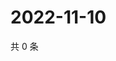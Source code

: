 # 2022-11-10

共 0 条

<!-- BEGIN WEIBO -->
<!-- 最后更新时间 Thu Nov 10 2022 02:07:09 GMT+0800 (China Standard Time) -->

<!-- END WEIBO -->
